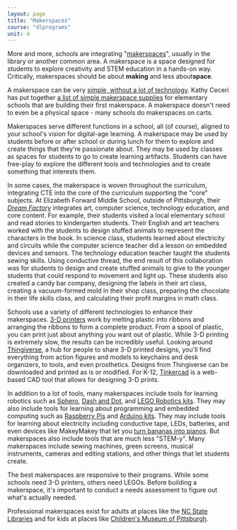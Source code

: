 ```yaml
---
layout: page
title: "Makerspaces"
course: "dlprograms"
unit: 4
---
```

More and more, schools are integrating "[makerspaces][1]", usually in the library or another common area. A makerspace is a space designed for students to explore creativity and STEM education in a hands-on way. Critically, makerspaces should be about **making** and less about**space**. 

A makerspace can be very [simple, without a lot of technology][2]. Kathy Ceceri has put together [a list of simple makerspace supplies][3] for elementary schools that are building their first makerspace. A makerspace doesn't need to even be a physical space - many schools do makerspaces on carts. 

Makerspaces serve different functions in a school, all (of course), aligned to your school's vision for digital-age learning. A makerspace may be used by students before or after school or during lunch for them to explore and create things that they're passionate about. They may be used by classes as spaces for students to go to create learning artifacts. Students can have free-play to explore the different tools and technologies and to create something that interests them. 

In some cases, the makerspace is woven throughout the curriculum, integrating CTE into the core of the curriculum supporting the "core" subjects. At Elizabeth Forward Middle School, outside of Pittsburgh, their [_Dream Factory_][4] integrates art, computer science, technology education, and core content. For example, their students visited a local elementary school and read stories to kindergarten students. Their English and art teachers worked with the students to design stuffed animals to represent the characters in the book. In science class, students learned about electricity and circuits while the computer science teacher did a lesson on embedded devices and sensors. The technology education teacher taught the students sewing skills. Using conductive thread, the end result of this collaboration was for students to design and create stuffed animals to give to the younger students that could respond to movement and light up. These students also created a candy bar company, designing the labels in their art class, creating a vacuum-formed mold in their shop class, preparing the chocolate in their life skills class, and calculating their profit margins in math class. 

Schools use a variety of different technologies to enhance their makerspaces. [3-D printers][5] work by melting plastic into ribbons and arranging the ribbons to form a complete product. From a spool of plastic, you can print just about anything you want out of plastic. While 3-D printing is extremely slow, the results can be incredibly useful. Looking around [Thingiverse][6], a hub for people to share 3-D printed designs, you'll find everything from action figures and models to keychains and desk organizers, to tools, and even prosthetics. Designs from Thingiverse can be downloaded and printed as is or modified. For K-12, [Tinkercad][7] is a web-based CAD tool that allows for designing 3-D prints.

In addition to a lot of tools, many makerspaces include tools for learning robotics such as [Sphero][8], [Dash and Dot][9], and [LEGO Robotics kits][10]. They may also include tools for learning about programming and embedded computing such as [Raspberry Pis][11] and [Arduino kits][12]. They may include tools for learning about electricity including conductive tape, LEDs, batteries, and even devices like MakeyMakey that let you [turn bananas into pianos][13]. But makerspaces also include tools that are much less "STEM-y". Many makerspaces include sewing machines, green screens, musical instruments, cameras and editing stations, and other things that let students create.  

The best makerspaces are responsive to their programs. While some schools need 3-D printers, others need LEGOs.  Before building a makerspace, it's important to conduct a needs assessment to figure out what's actually needed.

Professional makerspaces exist for adults at places like the [NC State Libraries](https://entrepreneurship.ncsu.edu/spaces/makerspaces/) and for kids at places like [Children's Museum of Pittsburgh](https://pittsburghkids.org/exhibit/makeshop/). 

[1]:	https://makingandlearning.squarespace.com/
[2]:	https://ideas.demco.com/blog/create-amazing-low-tech-library-makerspace-easy-ideas/
[3]:	https://www.kathyceceri.com/maker-supply-list
[4]:	https://www.efsd.net/domain/181
[5]:	https://www.ted.com/talks/lisa_harouni_a_primer_on_3d_printing
[6]:	http://www.thingiverse.com
[7]:	https://www.tinkercad.com
[8]:	https://www.sphero.com
[9]:	https://www.makewonder.com
[10]:	https://www.lego.com/en-us/categories/robots-for-kids
[11]:	http://www.raspberrypi.org
[12]:	https://www.arduino.cc/education
[13]:	https://www.ted.com/talks/jay_silver_hack_a_banana_make_a_keyboard
